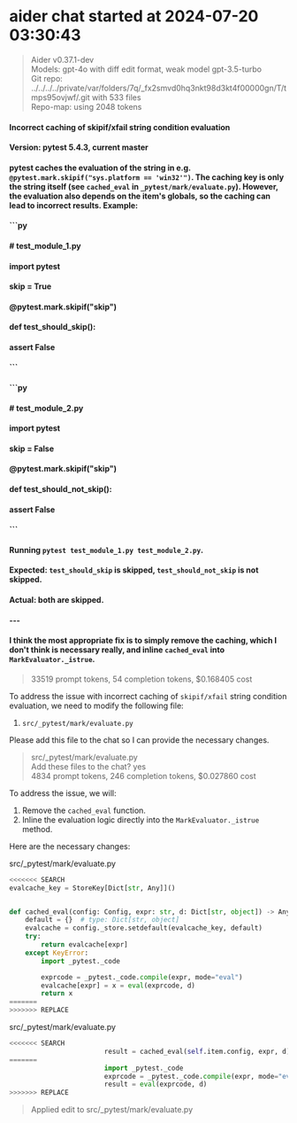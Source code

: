 
# aider chat started at 2024-07-20 03:30:43

> Aider v0.37.1-dev  
> Models: gpt-4o with diff edit format, weak model gpt-3.5-turbo  
> Git repo: ../../../../private/var/folders/7q/_fx2smvd0hq3nkt98d3kt4f00000gn/T/tmps95ovjwf/.git with 533 files  
> Repo-map: using 2048 tokens  

#### Incorrect caching of skipif/xfail string condition evaluation  
#### Version: pytest 5.4.3, current master  
####   
#### pytest caches the evaluation of the string in e.g. `@pytest.mark.skipif("sys.platform == 'win32'")`. The caching key is only the string itself (see `cached_eval` in `_pytest/mark/evaluate.py`). However, the evaluation also depends on the item's globals, so the caching can lead to incorrect results. Example:  
####   
#### ```py  
#### # test_module_1.py  
#### import pytest  
####   
#### skip = True  
####   
#### @pytest.mark.skipif("skip")  
#### def test_should_skip():  
####     assert False  
#### ```  
####   
#### ```py  
#### # test_module_2.py  
#### import pytest  
####   
#### skip = False  
####   
#### @pytest.mark.skipif("skip")  
#### def test_should_not_skip():  
####     assert False  
#### ```  
####   
#### Running `pytest test_module_1.py test_module_2.py`.  
####   
#### Expected: `test_should_skip` is skipped, `test_should_not_skip` is not skipped.  
####   
#### Actual: both are skipped.  
####   
#### ---  
####   
#### I think the most appropriate fix is to simply remove the caching, which I don't think is necessary really, and inline `cached_eval` into `MarkEvaluator._istrue`.  
> 33519 prompt tokens, 54 completion tokens, $0.168405 cost  

To address the issue with incorrect caching of `skipif/xfail` string condition evaluation, we need to modify the following file:

1. `src/_pytest/mark/evaluate.py`

Please add this file to the chat so I can provide the necessary changes.

> src/_pytest/mark/evaluate.py  
> Add these files to the chat? yes  
> 4834 prompt tokens, 246 completion tokens, $0.027860 cost  

To address the issue, we will:

1. Remove the `cached_eval` function.
2. Inline the evaluation logic directly into the `MarkEvaluator._istrue` method.

Here are the necessary changes:

src/_pytest/mark/evaluate.py
```python
<<<<<<< SEARCH
evalcache_key = StoreKey[Dict[str, Any]]()


def cached_eval(config: Config, expr: str, d: Dict[str, object]) -> Any:
    default = {}  # type: Dict[str, object]
    evalcache = config._store.setdefault(evalcache_key, default)
    try:
        return evalcache[expr]
    except KeyError:
        import _pytest._code

        exprcode = _pytest._code.compile(expr, mode="eval")
        evalcache[expr] = x = eval(exprcode, d)
        return x
=======
>>>>>>> REPLACE
```

src/_pytest/mark/evaluate.py
```python
<<<<<<< SEARCH
                        result = cached_eval(self.item.config, expr, d)
=======
                        import _pytest._code
                        exprcode = _pytest._code.compile(expr, mode="eval")
                        result = eval(exprcode, d)
>>>>>>> REPLACE
```

> Applied edit to src/_pytest/mark/evaluate.py  
